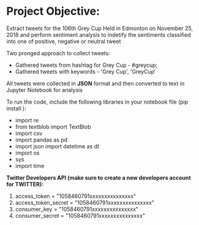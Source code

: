 # Project Objective:


Extract tweets for the 106th Grey Cup Held in Edmonton on November 25, 2018 and perform sentiment analysis to indetify the sentiments classified into one of positive, negative or neutral tweet 

Two pronged approach to collect tweets:
* Gathered tweets from hashtag for Grey Cup - #greycup;
* Gathered tweets with keywords - 'Grey Cup', 'GreyCup‘

All tweets were collected in **JSON** format and then converted to text in Jupyter Notebook for analysis

To run the code, include the following libraries in your notebook file (pip install <library name>):

* import re
* from textblob import TextBlob
* import csv
* import pandas as pd
* import json import datetime as dt
* import os
* sys
* import time

**Twitter Developers API (make sure to create a new developers account for TWITTER):**

1. access_token = "1058460791xxxxxxxxxxxxxxx"
2. access_token_secret = "1058460791xxxxxxxxxxxxxxx"
3. consumer_key = "1058460791xxxxxxxxxxxxxxx"
4. consumer_secret = "1058460791xxxxxxxxxxxxxxx"
